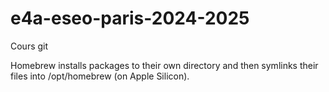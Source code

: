 # e4a-eseo-paris-2024-2025
Cours git

Homebrew installs packages to their own directory and then symlinks their files into /opt/homebrew (on Apple Silicon).
